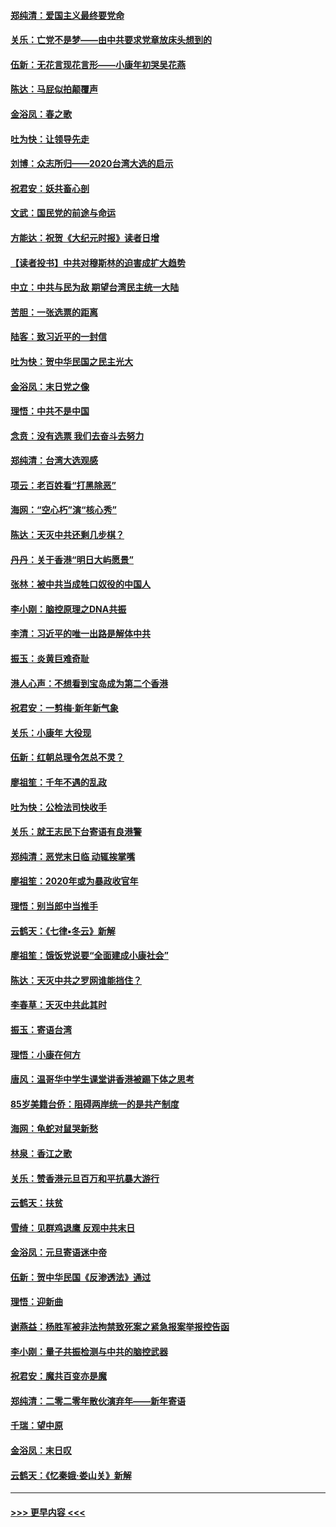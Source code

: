 #### [郑纯清：爱国主义最终要党命](../pages/nsc993/n11802197.md?t=01181633) 
#### [关乐：亡党不是梦——由中共要求党章放床头想到的](../pages/nsc993/n11802156.md?t=01181633) 
#### [伍新：无花言现花言形——小康年初哭吴花燕](../pages/nsc993/n11800044.md?t=01181633) 
#### [陈达：马屁似拍颠覆声](../pages/nsc993/n11800010.md?t=01181633) 
#### [金浴凤：春之歌](../pages/nsc993/n11797687.md?t=01181633) 
#### [吐为快：让领导先走](../pages/nsc993/n11797512.md?t=01181633) 
#### [刘博：众志所归——2020台湾大选的启示](../pages/nsc993/n11796878.md?t=01181633) 
#### [祝君安：妖共畜心剖](../pages/nsc993/n11794273.md?t=01181633) 
#### [文武：国民党的前途与命运](../pages/nsc993/n11794198.md?t=01181633) 
#### [方能达：祝贺《大纪元时报》读者日增](../pages/nsc993/n11793807.md?t=01181633) 
#### [【读者投书】中共对穆斯林的迫害成扩大趋势](../pages/nsc993/n11791371.md?t=01181633) 
#### [中立：中共与民为敌 期望台湾民主统一大陆](../pages/nsc993/n11790392.md?t=01181633) 
#### [苦胆：一张选票的距离](../pages/nsc993/n11788914.md?t=01181633) 
#### [陆客：致习近平的一封信](../pages/nsc993/n11788867.md?t=01181633) 
#### [吐为快：贺中华民国之民主光大](../pages/nsc993/n11788618.md?t=01181633) 
#### [金浴凤：末日党之像](../pages/nsc993/n11787475.md?t=01181633) 
#### [理悟：中共不是中国](../pages/nsc993/n11787463.md?t=01181633) 
#### [念贲：没有选票  我们去奋斗去努力](../pages/nsc993/n11787398.md?t=01181633) 
#### [郑纯清：台湾大选观感](../pages/nsc993/n11786210.md?t=01181633) 
#### [项云：老百姓看“打黑除恶”](../pages/nsc993/n11785398.md?t=01181633) 
#### [海网：“空心朽”演“核心秀”](../pages/nsc993/n11783874.md?t=01181633) 
#### [陈达：天灭中共还剩几步棋？](../pages/nsc993/n11783719.md?t=01181633) 
#### [丹丹：关于香港“明日大屿愿景”](../pages/nsc993/n11783273.md?t=01181633) 
#### [张林：被中共当成牲口奴役的中国人](../pages/nsc993/n11782397.md?t=01181633) 
#### [李小刚：脑控原理之DNA共振](../pages/nsc993/n11780962.md?t=01181633) 
#### [李清：习近平的唯一出路是解体中共](../pages/nsc993/n11780866.md?t=01181633) 
#### [振玉：炎黄巨难奇耻](../pages/nsc993/n11779632.md?t=01181633) 
#### [港人心声：不想看到宝岛成为第二个香港](../pages/nsc993/n11778817.md?t=01181633) 
#### [祝君安：一剪梅‧新年新气象](../pages/nsc993/n11776340.md?t=01181633) 
#### [关乐：小康年 大役现](../pages/nsc993/n11774213.md?t=01181633) 
#### [伍新：红朝总理令怎总不灵？](../pages/nsc993/n11770813.md?t=01181633) 
#### [廖祖笙：千年不遇的乱政](../pages/nsc993/n11770373.md?t=01181633) 
#### [吐为快：公检法司快收手](../pages/nsc993/n11770359.md?t=01181633) 
#### [关乐：就王志民下台寄语有良港警](../pages/nsc993/n11769903.md?t=01181633) 
#### [郑纯清：恶党末日临 动辄挨掌嘴](../pages/nsc993/n11769356.md?t=01181633) 
#### [廖祖笙：2020年或为暴政收官年](../pages/nsc993/n11768216.md?t=01181633) 
#### [理悟：别当郎中当推手](../pages/nsc993/n11768243.md?t=01181633) 
#### [云鹤天：《七律▪冬云》新解](../pages/nsc993/n11768204.md?t=01181633) 
#### [廖祖笙：饿饭党说要“全面建成小康社会”](../pages/nsc993/n11767482.md?t=01181633) 
#### [陈达：天灭中共之罗网谁能挡住？](../pages/nsc993/n11767465.md?t=01181633) 
#### [李春草：天灭中共此其时](../pages/nsc993/n11767452.md?t=01181633) 
#### [振玉：寄语台湾](../pages/nsc993/n11767432.md?t=01181633) 
#### [理悟：小康在何方](../pages/nsc993/n11767394.md?t=01181633) 
#### [唐风：温哥华中学生课堂讲香港被踢下体之思考](../pages/nsc993/n11766848.md?t=01181633) 
#### [85岁美籍台侨：阻碍两岸统一的是共产制度](../pages/nsc993/n11765043.md?t=01181633) 
#### [海网：龟蛇对鼠哭新愁](../pages/nsc993/n11764895.md?t=01181633) 
#### [林泉：香江之歌](../pages/nsc993/n11764415.md?t=01181633) 
#### [关乐：赞香港元旦百万和平抗暴大游行](../pages/nsc993/n11764382.md?t=01181633) 
#### [云鹤天：扶贫](../pages/nsc993/n11764245.md?t=01181633) 
#### [雪绮：见群鸡退鹰  反观中共末日](../pages/nsc993/n11762112.md?t=01181633) 
#### [金浴凤：元旦寄语迷中帝](../pages/nsc993/n11761788.md?t=01181633) 
#### [伍新：贺中华民国《反渗透法》通过](../pages/nsc993/n11761994.md?t=01181633) 
#### [理悟：迎新曲](../pages/nsc993/n11761152.md?t=01181633) 
#### [谢燕益：杨胜军被非法拘禁致死案之紧急报案举报控告函](../pages/nsc993/n11756134.md?t=01181633) 
#### [李小刚：量子共振检测与中共的脑控武器](../pages/nsc993/n11754518.md?t=01181633) 
#### [祝君安：魔共百变亦是魔](../pages/nsc993/n11754469.md?t=01181633) 
#### [郑纯清：二零二零年散伙演弃年——新年寄语](../pages/nsc993/n11754195.md?t=01181633) 
#### [千瑞：望中原](../pages/nsc993/n11754159.md?t=01181633) 
#### [金浴凤：末日叹](../pages/nsc993/n11752359.md?t=01181633) 
#### [云鹤天：《忆秦娥‧娄山关》新解](../pages/nsc993/n11752348.md?t=01181633) 

----
#### [ >>> 更早内容 <<< ](../indexes/nsc993-earlier.md)

